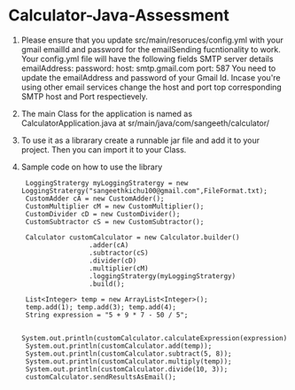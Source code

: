 # Calculator-Java-Assessment

1. Please ensure that you update src/main/resoruces/config.yml with your gmail emailId and password for the emailSending fucntionality to work. Your config.yml file will have the following fields
		SMTP server details
		emailAddress:
		password: 
		host: smtp.gmail.com
		port: 587
	You need to update the emailAddress and password of your Gmail Id. Incase you're using other email services change the host and port top corresponding SMTP host and Port respectievely. 
2. The main Class for the application is named as CalculatorApplication.java at sr/main/java/com/sangeeth/calculator/
3. To use it as a librarary create a runnable jar file and add it to your project. Then you can import it to your Class.
4. Sample code on how to use the library

		LoggingStratergy myLoggingStratergy = new LoggingStratergy("sangeethkichu100@gmail.com",FileFormat.txt);
		CustomAdder cA = new CustomAdder();
		CustomMultiplier cM = new CustomMultiplier();
		CustomDivider cD = new CustomDivider();
		CustomSubtractor cS = new CustomSubtractor();
		
		Calculator customCalculator = new Calculator.builder()
						.adder(cA)
						.subtractor(cS)
						.divider(cD)
						.multiplier(cM)
						.loggingStratergy(myLoggingStratergy)
						.build();
		 
		List<Integer> temp = new ArrayList<Integer>();
		temp.add(1); temp.add(3); temp.add(4);
		String expression = "5 + 9 * 7 - 50 / 5";

		System.out.println(customCalculator.calculateExpression(expression));
		System.out.println(customCalculator.add(temp));
		System.out.println(customCalculator.subtract(5, 8));
		System.out.println(customCalculator.multiply(temp));
		System.out.println(customCalculator.divide(10, 3));
		customCalculator.sendResultsAsEmail();
